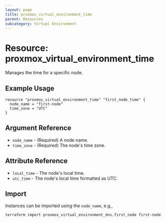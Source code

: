 ```yaml
---
layout: page
title: proxmox_virtual_environment_time
parent: Resources
subcategory: Virtual Environment
---
```


# Resource: proxmox_virtual_environment_time

Manages the time for a specific node.

## Example Usage

```hcl
resource "proxmox_virtual_environment_time" "first_node_time" {
  node_name = "first-node"
  time_zone = "UTC"
}
```

## Argument Reference

- `node_name` - (Required) A node name.
- `time_zone` - (Required) The node's time zone.

## Attribute Reference

- `local_time` - The node's local time.
- `utc_time` - The node's local time formatted as UTC.

## Import

Instances can be imported using the `node_name`, e.g.,

```bash
terraform import proxmox_virtual_environment_dns.first_node first-node
```
